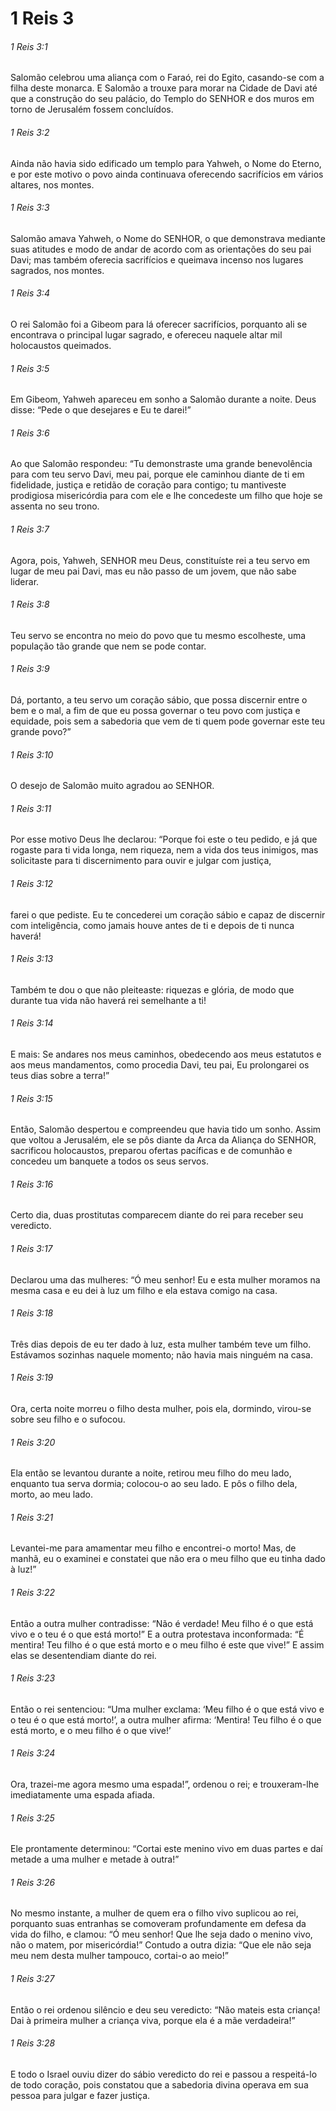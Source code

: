 # 1 Reis 3

###### 1 Reis 3:1

Salomão celebrou uma aliança com o Faraó, rei do Egito, casando-se com a filha deste monarca. E Salomão a trouxe para morar na Cidade de Davi até que a construção do seu palácio, do Templo do SENHOR e dos muros em torno de Jerusalém fossem concluídos.

###### 1 Reis 3:2

Ainda não havia sido edificado um templo para Yahweh, o Nome do Eterno, e por este motivo o povo ainda continuava oferecendo sacrifícios em vários altares, nos montes.

###### 1 Reis 3:3

Salomão amava Yahweh, o Nome do SENHOR, o que demonstrava mediante suas atitudes e modo de andar de acordo com as orientações do seu pai Davi; mas também oferecia sacrifícios e queimava incenso nos lugares sagrados, nos montes.

###### 1 Reis 3:4

O rei Salomão foi a Gibeom para lá oferecer sacrifícios, porquanto ali se encontrava o principal lugar sagrado, e ofereceu naquele altar mil holocaustos queimados.

###### 1 Reis 3:5

Em Gibeom, Yahweh apareceu em sonho a Salomão durante a noite. Deus disse: “Pede o que desejares e Eu te darei!”

###### 1 Reis 3:6

Ao que Salomão respondeu: “Tu demonstraste uma grande benevolência para com teu servo Davi, meu pai, porque ele caminhou diante de ti em fidelidade, justiça e retidão de coração para contigo; tu mantiveste prodigiosa misericórdia para com ele e lhe concedeste um filho que hoje se assenta no seu trono.

###### 1 Reis 3:7

Agora, pois, Yahweh, SENHOR meu Deus, constituíste rei a teu servo em lugar de meu pai Davi, mas eu não passo de um jovem, que não sabe liderar.

###### 1 Reis 3:8

Teu servo se encontra no meio do povo que tu mesmo escolheste, uma população tão grande que nem se pode contar.

###### 1 Reis 3:9

Dá, portanto, a teu servo um coração sábio, que possa discernir entre o bem e o mal, a fim de que eu possa governar o teu povo com justiça e equidade, pois sem a sabedoria que vem de ti quem pode governar este teu grande povo?”

###### 1 Reis 3:10

O desejo de Salomão muito agradou ao SENHOR.

###### 1 Reis 3:11

Por esse motivo Deus lhe declarou: “Porque foi este o teu pedido, e já que rogaste para ti vida longa, nem riqueza, nem a vida dos teus inimigos, mas solicitaste para ti discernimento para ouvir e julgar com justiça,

###### 1 Reis 3:12

farei o que pediste. Eu te concederei um coração sábio e capaz de discernir com inteligência, como jamais houve antes de ti e depois de ti nunca haverá!

###### 1 Reis 3:13

Também te dou o que não pleiteaste: riquezas e glória, de modo que durante tua vida não haverá rei semelhante a ti!

###### 1 Reis 3:14

E mais: Se andares nos meus caminhos, obedecendo aos meus estatutos e aos meus mandamentos, como procedia Davi, teu pai, Eu prolongarei os teus dias sobre a terra!”

###### 1 Reis 3:15

Então, Salomão despertou e compreendeu que havia tido um sonho. Assim que voltou a Jerusalém, ele se pôs diante da Arca da Aliança do SENHOR, sacrificou holocaustos, preparou ofertas pacíficas e de comunhão e concedeu um banquete a todos os seus servos.

###### 1 Reis 3:16

Certo dia, duas prostitutas comparecem diante do rei para receber seu veredicto.

###### 1 Reis 3:17

Declarou uma das mulheres: “Ó meu senhor! Eu e esta mulher moramos na mesma casa e eu dei à luz um filho e ela estava comigo na casa.

###### 1 Reis 3:18

Três dias depois de eu ter dado à luz, esta mulher também teve um filho. Estávamos sozinhas naquele momento; não havia mais ninguém na casa.

###### 1 Reis 3:19

Ora, certa noite morreu o filho desta mulher, pois ela, dormindo, virou-se sobre seu filho e o sufocou.

###### 1 Reis 3:20

Ela então se levantou durante a noite, retirou meu filho do meu lado, enquanto tua serva dormia; colocou-o ao seu lado. E pôs o filho dela, morto, ao meu lado.

###### 1 Reis 3:21

Levantei-me para amamentar meu filho e encontrei-o morto! Mas, de manhã, eu o examinei e constatei que não era o meu filho que eu tinha dado à luz!”

###### 1 Reis 3:22

Então a outra mulher contradisse: “Não é verdade! Meu filho é o que está vivo e o teu é o que está morto!” E a outra protestava inconformada: “É mentira! Teu filho é o que está morto e o meu filho é este que vive!” E assim elas se desentendiam diante do rei.

###### 1 Reis 3:23

Então o rei sentenciou: “Uma mulher exclama: ‘Meu filho é o que está vivo e o teu é o que está morto!’, a outra mulher afirma: ‘Mentira! Teu filho é o que está morto, e o meu filho é o que vive!’

###### 1 Reis 3:24

Ora, trazei-me agora mesmo uma espada!”, ordenou o rei; e trouxeram-lhe imediatamente uma espada afiada.

###### 1 Reis 3:25

Ele prontamente determinou: “Cortai este menino vivo em duas partes e daí metade a uma mulher e metade à outra!”

###### 1 Reis 3:26

No mesmo instante, a mulher de quem era o filho vivo suplicou ao rei, porquanto suas entranhas se comoveram profundamente em defesa da vida do filho, e clamou: “Ó meu senhor! Que lhe seja dado o menino vivo, não o matem, por misericórdia!” Contudo a outra dizia: “Que ele não seja meu nem desta mulher tampouco, cortai-o ao meio!”

###### 1 Reis 3:27

Então o rei ordenou silêncio e deu seu veredicto: “Não mateis esta criança! Dai à primeira mulher a criança viva, porque ela é a mãe verdadeira!”

###### 1 Reis 3:28

E todo o Israel ouviu dizer do sábio veredicto do rei e passou a respeitá-lo de todo coração, pois constatou que a sabedoria divina operava em sua pessoa para julgar e fazer justiça.


